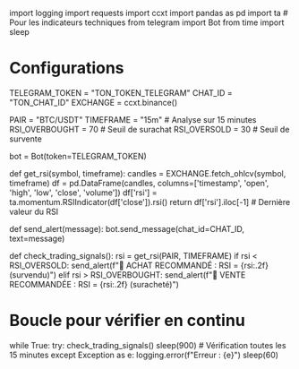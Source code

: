 import logging
import requests
import ccxt
import pandas as pd
import ta  # Pour les indicateurs techniques
from telegram import Bot
from time import sleep

# Configurations
TELEGRAM_TOKEN = "TON_TOKEN_TELEGRAM"
CHAT_ID = "TON_CHAT_ID"
EXCHANGE = ccxt.binance()

PAIR = "BTC/USDT"
TIMEFRAME = "15m"  # Analyse sur 15 minutes
RSI_OVERBOUGHT = 70  # Seuil de surachat
RSI_OVERSOLD = 30  # Seuil de survente

bot = Bot(token=TELEGRAM_TOKEN)

def get_rsi(symbol, timeframe):
    candles = EXCHANGE.fetch_ohlcv(symbol, timeframe)
    df = pd.DataFrame(candles, columns=['timestamp', 'open', 'high', 'low', 'close', 'volume'])
    df['rsi'] = ta.momentum.RSIIndicator(df['close']).rsi()
    return df['rsi'].iloc[-1]  # Dernière valeur du RSI

def send_alert(message):
    bot.send_message(chat_id=CHAT_ID, text=message)

def check_trading_signals():
    rsi = get_rsi(PAIR, TIMEFRAME)
    if rsi < RSI_OVERSOLD:
        send_alert(f"🔹 ACHAT RECOMMANDÉ : RSI = {rsi:.2f} (survendu)")
    elif rsi > RSI_OVERBOUGHT:
        send_alert(f"🔻 VENTE RECOMMANDÉE : RSI = {rsi:.2f} (suracheté)")

# Boucle pour vérifier en continu
while True:
    try:
        check_trading_signals()
        sleep(900)  # Vérification toutes les 15 minutes
    except Exception as e:
        logging.error(f"Erreur : {e}")
        sleep(60)

